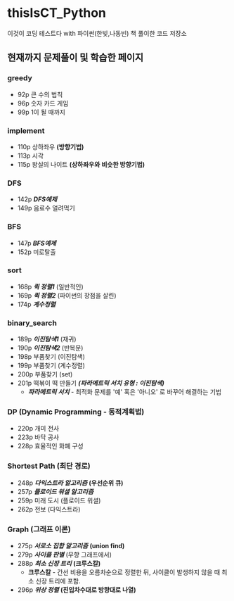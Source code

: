 # thisIsCT_Python
이것이 코딩 테스트다 with 파이썬(한빛,나동빈)  책 풀이한 코드 저장소



## 현재까지 문제풀이 및 학습한 페이지

###  greedy
  - 92p 큰 수의 법칙
  - 96p 숫자 카드 게임
  - 99p 1이 될 때까지
### implement
  - 110p 상하좌우 __(방향기법)__
  - 113p 시각
  - 115p 왕실의 나이트 __(상하좌우와 비슷한 방향기법)__
### DFS
  - 142p ___DFS예제___
  - 149p 음료수 얼려먹기
### BFS
  - 147p  ___BFS예제___
  - 152p  미로탈출

### sort
  - 168p ___퀵 정렬1___ (일반적인)
  - 169p ___퀵 정렬2___ (파이썬의 장점을 살린)
  - 174p ___계수정렬___
### binary_search
  - 189p ___이진탐색1___ (재귀)
  - 190p ___이진탐색2___ (반복문)
  - 198p 부품찾기 (이진탐색)
  - 199p 부품찾기 (계수정렬)
  - 200p 부품찾기 (set)
  - 201p 떡볶이 떡 만들기 ___(파라메트릭 서치 유형 : 이진탐색)___
    - ___파라메트릭 서치___ - 최적화 문제를 '예' 혹은 '아니오' 로 바꾸어 해결하는 기법
### DP (Dynamic Programming - 동적계획법)
  - 220p 개미 전사
  - 223p 바닥 공사
  - 228p 효율적인 화폐 구성
### Shortest Path (최단 경로)
  - 248p ___다익스트라 알고리즘___ __(우선순위 큐)__
  - 257p ___플로이드 워셜 알고리즘___
  - 259p 미래 도시 (플로이드 워셜)
  - 262p 전보 (다익스트라)
### Graph (그래프 이론)
  - 275p ___서로소 집합 알고리즘___ __(union find)__
  - 279p ___사이클 판별___ (무향 그래프에서)
  - 288p ___최소 신장 트리___ __(크루스칼)__
    - __크루스칼__ - 간선 비용을 오름차순으로 정렬한 뒤, 사이클이 발생하지 않을 때 최소 신장 트리에 포함.
  - 296p ___위상 정렬___ __(진입차수대로 방향대로 나열)__
  
